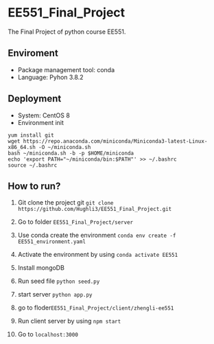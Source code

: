 # EE551_Final_Project
The Final Project of python course EE551.
## Enviroment

- Package management tool: conda
- Language: Pyhon 3.8.2

## Deployment
- System: CentOS 8
- Environment init
```
yum install git
wget https://repo.anaconda.com/miniconda/Miniconda3-latest-Linux-x86_64.sh -O ~/miniconda.sh
bash ~/miniconda.sh -b -p $HOME/miniconda
echo 'export PATH="~/miniconda/bin:$PATH"' >> ~/.bashrc
source ~/.bashrc
```

## How to run?
1. Git clone the project git
`git clone https://github.com/Hughli3/EE551_Final_Project.git`

2. Go to folder `EE551_Final_Project/server`
3. Use conda create the environment `conda env create -f EE551_environment.yaml`
4. Activate the environment by using `conda activate EE551`
5. Install mongoDB 
6. Run seed file `python seed.py`
7. start server `python app.py`
8. go to floder`EE551_Final_Project/client/zhengli-ee551`
9. Run client server by using `npm start`
10. Go to `localhost:3000`